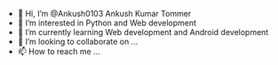 - 👋 Hi, I’m @Ankush0103 Ankush Kumar Tommer
- 👀 I’m interested in Python and Web development
- 🌱 I’m currently learning Web development and Android development
- 💞️ I’m looking to collaborate on ...
- 📫 How to reach me ...

<!---
Ankush0103/Ankush0103 is a ✨ special ✨ repository because its `README.md` (this file) appears on your GitHub profile.
You can click the Preview link to take a look at your changes.
--->
